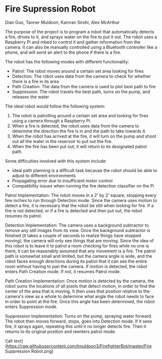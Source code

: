 # Fire Supression Robot

Dian Guo, Tanner Muldoon, Kamran Sirohi, Alex McArthur

The purpose of the project is to program a robot that automatically detects a fire, drives to it, and sprays water on the fire to put it out.
The robot uses a Raspberry Pi and mbed to control it and gather information from the camera.
It can also be manually controlled using a Bluetooth controller like a phone, and will send an alert to the phone if there is a fire.

The robot has the following modes with different functionality:

  * Patrol: The robot moves around a certain set area looking for fires
  * Detection: The robot uses data from the camera to check for whether there is a fire in its area
  * Path Creation: The data from the camera is used to plot best path to fire
  * Suppression: The robot travels the best path, turns on the pump, and releases the water

The ideal robot would follow the following system:

  1. The robot is patrolling around a certain set area and looking for fires using a camera through a Raspberry Pi.
  2. When a fire is detected, the robot uses data from the camera to determine the direction the fire is in and the path to take towards it.
  3. When the robot has arrived at the fire, it will turn on the pump and shoot out all the water in the reservoir to put out the fire.
  4. When the fire has been put out, it will return to its designated patrol path.

Some difficulties involved with this system include:

  * Ideal path planning is a difficult task because the robot should be able to adjust to different environments
  * Propagating error due to insufficient motor control
  * Compatibility issues when running the fire detection classifier on the Pi

Patrol Implementation:
  The robot moves in a 2' by 2' square, stopping every few inches to run through Detection mode.  Since the camera uses motion to detect a fire, it is necessary that the robot be still when looking for fire.  If a fire is not detected, or if a fire is detected and then put out, the robot resumes its patrol.

Detection Implementation:
  The camera uses a background subtractor to remove any still images from its view.  Once the background subtractor is finished (it takes a couple of seconds to realize things have stopped moving), the camera will only see things that are moving.  Since the idea of this robot is to leave it to patrol a room checking for fires while no one is there, it can be reasonably assumed that any movement is a fire.  The patrol path is somewhat small and limited, but the camera angle is wide, and the robot faces enough directions during its patrol that it can see the entire room without having to pan the camera.  If motion is detected, the robot enters Path Creation mode.  If not, it resumes Patrol mode.

Path Creation Implementation:
  Once motion is detected by the camera, the robot sums the locations of all pixels that detect motion, in order to find the center of the area that is moving.  It then uses that position relative to the camera's view as a whole to determine what angle the robot needs to face in order to point at the fire.  Once this angle has been determined, the robot enters Suppression mode.
  
Suppression Implementation:
 Turns on the pump, spraying water forward. The robot then moves forward, stops, goes into Detection mode.  If it sees fire, it sprays again, repeating this until it no longer detects fire.  Then it returns to its original position and reenters patrol mode.

![alt text](https://raw.githubusercontent.com/tmuldoon3/FirefighterBot/master/Fire Suppression Robot.png)
